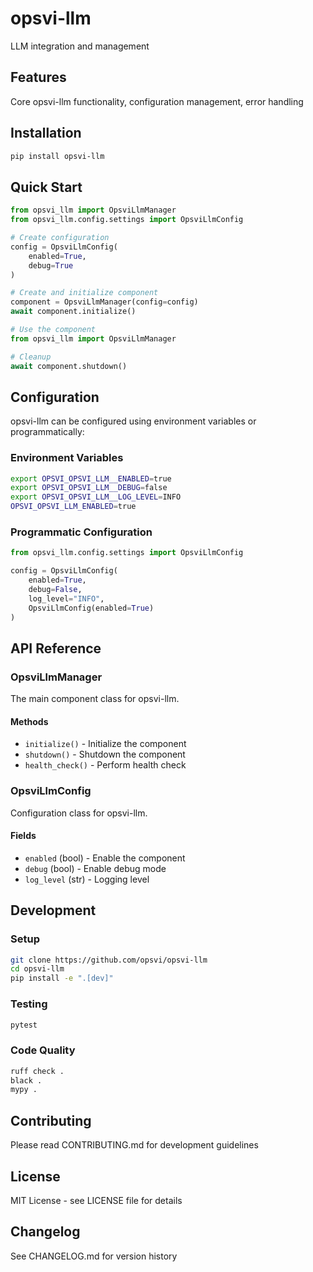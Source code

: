 # opsvi-llm

LLM integration and management

## Features

Core opsvi-llm functionality, configuration management, error handling

## Installation

```bash
pip install opsvi-llm
```

## Quick Start

```python
from opsvi_llm import OpsviLlmManager
from opsvi_llm.config.settings import OpsviLlmConfig

# Create configuration
config = OpsviLlmConfig(
    enabled=True,
    debug=True
)

# Create and initialize component
component = OpsviLlmManager(config=config)
await component.initialize()

# Use the component
from opsvi_llm import OpsviLlmManager

# Cleanup
await component.shutdown()
```

## Configuration

opsvi-llm can be configured using environment variables or programmatically:

### Environment Variables

```bash
export OPSVI_OPSVI_LLM__ENABLED=true
export OPSVI_OPSVI_LLM__DEBUG=false
export OPSVI_OPSVI_LLM__LOG_LEVEL=INFO
OPSVI_OPSVI_LLM_ENABLED=true
```

### Programmatic Configuration

```python
from opsvi_llm.config.settings import OpsviLlmConfig

config = OpsviLlmConfig(
    enabled=True,
    debug=False,
    log_level="INFO",
    OpsviLlmConfig(enabled=True)
)
```

## API Reference

### OpsviLlmManager

The main component class for opsvi-llm.

#### Methods

- `initialize()` - Initialize the component
- `shutdown()` - Shutdown the component
- `health_check()` - Perform health check


### OpsviLlmConfig

Configuration class for opsvi-llm.

#### Fields

- `enabled` (bool) - Enable the component
- `debug` (bool) - Enable debug mode
- `log_level` (str) - Logging level


## Development

### Setup

```bash
git clone https://github.com/opsvi/opsvi-llm
cd opsvi-llm
pip install -e ".[dev]"
```

### Testing

```bash
pytest
```

### Code Quality

```bash
ruff check .
black .
mypy .
```

## Contributing

Please read CONTRIBUTING.md for development guidelines

## License

MIT License - see LICENSE file for details

## Changelog

See CHANGELOG.md for version history
